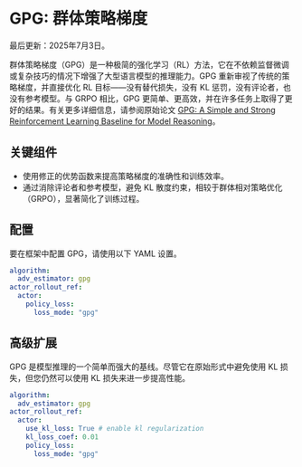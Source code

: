 # GPG: 群体策略梯度

最后更新：2025年7月3日。

群体策略梯度（GPG）是一种极简的强化学习（RL）方法，它在不依赖监督微调或复杂技巧的情况下增强了大型语言模型的推理能力。GPG 重新审视了传统的策略梯度，并直接优化 RL 目标——没有替代损失，没有 KL 惩罚，没有评论者，也没有参考模型。与 GRPO 相比，GPG 更简单、更高效，并在许多任务上取得了更好的结果。有关更多详细信息，请参阅原始论文 [GPG: A Simple and Strong Reinforcement Learning Baseline for Model Reasoning](https://arxiv.org/abs/2504.02546)。

## 关键组件
- 使用修正的优势函数来提高策略梯度的准确性和训练效率。
- 通过消除评论者和参考模型，避免 KL 散度约束，相较于群体相对策略优化（GRPO），显著简化了训练过程。

## 配置
要在框架中配置 GPG，请使用以下 YAML 设置。

```yaml
algorithm:
  adv_estimator: gpg 
actor_rollout_ref:
  actor:
    policy_loss:
      loss_mode: "gpg"
```

## 高级扩展
GPG 是模型推理的一个简单而强大的基线。尽管它在原始形式中避免使用 KL 损失，但您仍然可以使用 KL 损失来进一步提高性能。

```yaml
algorithm:
  adv_estimator: gpg
actor_rollout_ref:
  actor:
    use_kl_loss: True # enable kl regularization
    kl_loss_coef: 0.01
    policy_loss:
      loss_mode: "gpg"
```